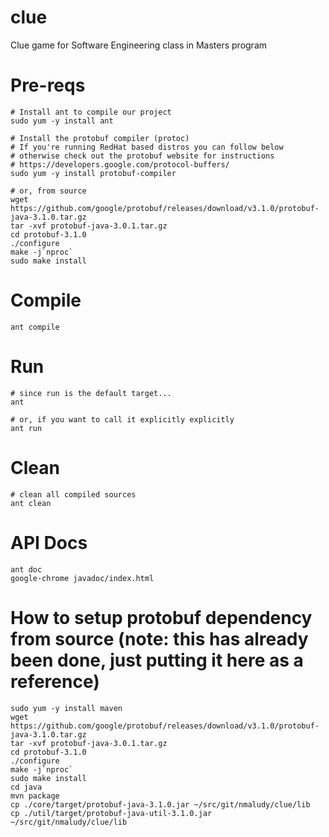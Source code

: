 # clue
Clue game for Software Engineering class in Masters program

# Pre-reqs

```
# Install ant to compile our project
sudo yum -y install ant

# Install the protobuf compiler (protoc)
# If you're running RedHat based distros you can follow below
# otherwise check out the protobuf website for instructions
# https://developers.google.com/protocol-buffers/
sudo yum -y install protobuf-compiler

# or, from source
wget https://github.com/google/protobuf/releases/download/v3.1.0/protobuf-java-3.1.0.tar.gz
tar -xvf protobuf-java-3.0.1.tar.gz
cd protobuf-3.1.0
./configure
make -j`nproc`
sudo make install

```

# Compile
```
ant compile
```


# Run
```
# since run is the default target...
ant

# or, if you want to call it explicitly explicitly
ant run

```


# Clean
```
# clean all compiled sources
ant clean
```

# API Docs
```
ant doc
google-chrome javadoc/index.html
```




# How to setup protobuf dependency from source (note: this has already been done, just putting it here as a reference)

```
sudo yum -y install maven
wget https://github.com/google/protobuf/releases/download/v3.1.0/protobuf-java-3.1.0.tar.gz
tar -xvf protobuf-java-3.0.1.tar.gz
cd protobuf-3.1.0
./configure
make -j`nproc`
sudo make install
cd java
mvn package
cp ./core/target/protobuf-java-3.1.0.jar ~/src/git/nmaludy/clue/lib
cp ./util/target/protobuf-java-util-3.1.0.jar ~/src/git/nmaludy/clue/lib

```

